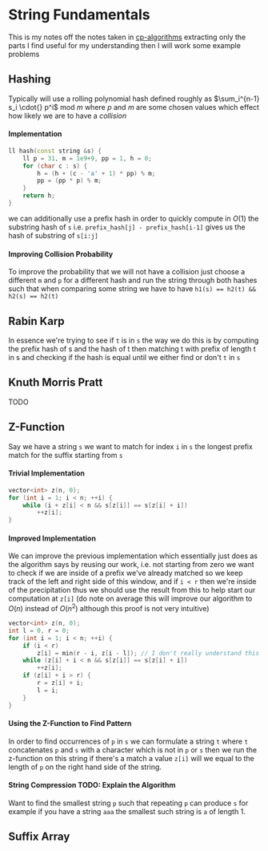 # String Fundamentals

This is my notes off the notes taken in
[cp-algorithms](https://cp-algorithms.com/string/string-hashing.html) extracting
only the parts I find useful for my understanding then I will work some example
problems

## Hashing

Typically will use a rolling polynomial hash defined roughly as 
$\sum_i^{n-1} s_i \cdot{} p^i$ mod $m$ where $p$ and $m$ are some chosen values
which effect how likely we are to have a *collision*

#### Implementation

```c++
ll hash(const string &s) {
    ll p = 31, m = 1e9+9, pp = 1, h = 0;
    for (char c : s) {
        h = (h + (c - 'a' + 1) * pp) % m;
        pp = (pp * p) % m;
    }
    return h;
}
```

we can additionally use a prefix hash in order to quickly compute in $O(1)$ the
substring hash of `s` i.e. `prefix_hash[j] - prefix_hash[i-1]` gives us the hash
of substring of `s[i:j] `

#### Improving Collision Probability

To improve the probability that we will not have a collision just choose a
different `m` and `p` for a different hash and run the string through both
hashes such that when comparing some string we have to have 
`h1(s) == h2(t) && h2(s) == h2(t)`

## Rabin Karp

In essence we're trying to see if `t` is in `s` the way we do this is by
computing the prefix hash of s and the hash of t then matching t with prefix of
length t in s and checking if the hash is equal until we either find or don't
`t` in `s`

## Knuth Morris Pratt

TODO

## Z-Function

Say we have a string `s` we want to match for index `i` in `s` the longest
prefix match for the suffix starting from `s`

#### Trivial Implementation
```c++
vector<int> z(n, 0);
for (int i = 1; i < n; ++i) {
    while (i + z[i] < n && s[z[i]] == s[z[i] + i])
        ++z[i];
}
```

#### Improved Implementation

We can improve the previous implementation which essentially just does as the
algorithm says by reusing our work, i.e. not starting from zero we want to check
if we are inside of a prefix we've already matched so we keep track of the left
and right side of this window, and if `i < r` then we're inside of the
precipitation thus we should use the result from this to help start our
computation at `z[i]` (do note on average this will improve our algorithm to
$O(n)$ instead of $O(n^2)$ although this proof is not very intuitive)

```c++
vector<int> z(n, 0);
int l = 0, r = 0;
for (int i = 1; i < n; ++i) {
    if (i < r)
        z[i] = min(r - i, z[i - l]); // I don't really understand this
    while (z[i] + i < n && s[z[i]] == s[z[i] + i])
        ++z[i];
    if (z[i] + i > r) {
        r = z[i] + i;
        l = i;
    }
}
```

#### Using the Z-Function to Find Pattern

In order to find occurrences of `p` in `s` we can formulate a string `t` where
`t` concatenates `p` and `s` with a character which is not in `p` or `s` then we
run the z-function on this string if there's a match a value `z[i]` will we
equal to the length of `p` on the right hand side of the string.

#### String Compression TODO: Explain the Algorithm

Want to find the smallest string `p` such that repeating `p` can produce `s` for
example if you have a string `aaa` the smallest such string is `a` of length 1.

## Suffix Array